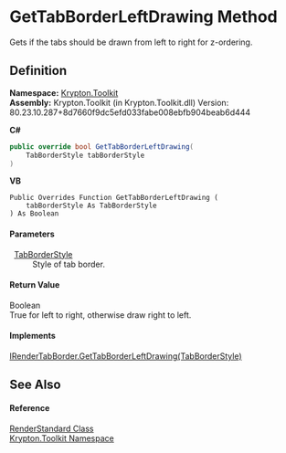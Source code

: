 # GetTabBorderLeftDrawing Method


Gets if the tabs should be drawn from left to right for z-ordering.



## Definition
**Namespace:** <a href="79d2eac2-21f4-54ff-7552-b20c33c30600.md">Krypton.Toolkit</a>  
**Assembly:** Krypton.Toolkit (in Krypton.Toolkit.dll) Version: 80.23.10.287+8d7660f9dc5efd033fabe008ebfb904beab6d444

**C#**
``` C#
public override bool GetTabBorderLeftDrawing(
	TabBorderStyle tabBorderStyle
)
```
**VB**
``` VB
Public Overrides Function GetTabBorderLeftDrawing ( 
	tabBorderStyle As TabBorderStyle
) As Boolean
```



#### Parameters
<dl><dt>  <a href="1270c858-0b34-774e-682b-387b0276c3be.md">TabBorderStyle</a></dt><dd>Style of tab border.</dd></dl>

#### Return Value
Boolean  
True for left to right, otherwise draw right to left.

#### Implements
<a href="4e07121d-2f56-58dd-4dd8-55bf077b2c01.md">IRenderTabBorder.GetTabBorderLeftDrawing(TabBorderStyle)</a>  


## See Also


#### Reference
<a href="8a8b9945-a6ad-21c4-5182-014e3b962e19.md">RenderStandard Class</a>  
<a href="79d2eac2-21f4-54ff-7552-b20c33c30600.md">Krypton.Toolkit Namespace</a>  

